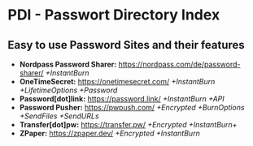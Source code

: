 # PDI - Passwort Directory Index
## Easy to use Password Sites and their features

- **Nordpass Password Sharer:** https://nordpass.com/de/password-sharer/ *+InstantBurn*
- **OneTimeSecret:** https://onetimesecret.com/ *+InstantBurn +LifetimeOptions +Password*
- **Password[dot]link:** https://password.link/ *+InstantBurn +API*
- **Password Pusher:** https://pwpush.com/ *+Encrypted +BurnOptions +SendFiles +SendURLs*
- **Transfer[dot]pw:** https://transfer.pw/ *+Encrypted +InstantBurn+*
- **ZPaper:** https://zpaper.dev/ *+Encrypted +InstantBurn*